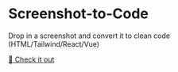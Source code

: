 # Screenshot-to-Code
Drop in a screenshot and convert it to clean code (HTML/Tailwind/React/Vue)
<br>

[🧳 Check it out](https://github.com/abi/screenshot-to-code)